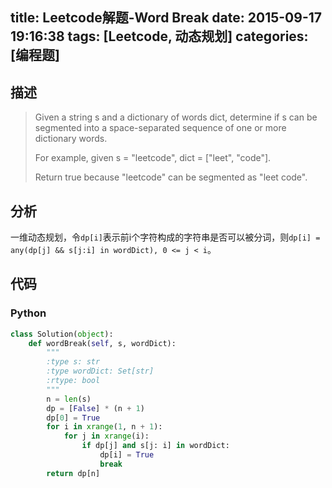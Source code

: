 title: Leetcode解题-Word Break
date: 2015-09-17 19:16:38
tags: [Leetcode, 动态规划]
categories: [编程题]
---

## 描述
> Given a string s and a dictionary of words dict, determine if s can be segmented into a space-separated sequence of one or more dictionary words.
>
> For example, given
> s = "leetcode",
> dict = ["leet", "code"].
>
> Return true because "leetcode" can be segmented as "leet code".

## 分析
一维动态规划，令`dp[i]`表示前i个字符构成的字符串是否可以被分词，则`dp[i] = any(dp[j] && s[j:i] in wordDict), 0 <= j < i`。

## 代码
### Python
```python
class Solution(object):
    def wordBreak(self, s, wordDict):
        """
        :type s: str
        :type wordDict: Set[str]
        :rtype: bool
        """
        n = len(s)
        dp = [False] * (n + 1)
        dp[0] = True
        for i in xrange(1, n + 1):
            for j in xrange(i):
                if dp[j] and s[j: i] in wordDict:
                    dp[i] = True
                    break
        return dp[n]
```
